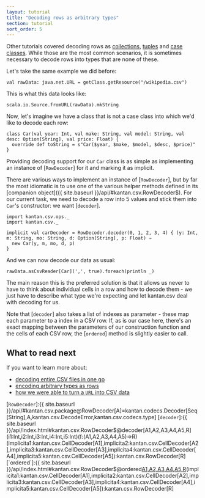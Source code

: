 ```yaml
---
layout: tutorial
title: "Decoding rows as arbitrary types"
section: tutorial
sort_order: 5
---
```

Other tutorials covered decoding rows as [collections](rows_as_collections.html), [tuples](rows_as_tuples.html)
and [case classes](rows_as_case_classes.html). While those are the most common scenarios, it is sometimes necessary
to decode rows into types that are none of these.

Let's take the same example we did before:

```tut:silent
val rawData: java.net.URL = getClass.getResource("/wikipedia.csv")
```

This is what this data looks like:

```tut
scala.io.Source.fromURL(rawData).mkString
```

Now, let's imagine we have a class that is not a case class into which we'd like to decode each row:

```tut:silent
class Car(val year: Int, val make: String, val model: String, val desc: Option[String], val price: Float) {
  override def toString = s"Car($year, $make, $model, $desc, $price)"
}
```

Providing decoding support for our `Car` class is as simple as implementing an instance of [`RowDecoder`] for it
and marking it as implicit.

There are various ways to implement an instance of [`RowDecoder`], but by far the most idiomatic is to use one of
the various helper methods defined in its [companion object]({{ site.baseurl }}/api/#kantan.csv.RowDecoder$). For our
current task, we need to decode a row into 5 values and stick them into `Car`'s constructor: we want [`decoder`].

```tut:silent
import kantan.csv.ops._
import kantan.csv._

implicit val carDecoder = RowDecoder.decoder(0, 1, 2, 3, 4) { (y: Int, m: String, mo: String, d: Option[String], p: Float) ⇒
  new Car(y, m, mo, d, p)
}
```

And we can now decode our data as usual:

```tut
rawData.asCsvReader[Car](',', true).foreach(println _)
```

The main reason this is the preferred solution is that it allows us never to have to think about individual cells in a
row and how to decode them - we just have to describe what type we're expecting and let kantan.csv deal with decoding
for us.

Note that [`decoder`] also takes a list of indexes as parameter - these map each parameter to a index in a CSV row.
If, as is our case here, there's an exact mapping between the parameters of our construction function and the cells
of each CSV row, the [`ordered`] method is slightly easier to call.

## What to read next

If you want to learn more about:

* [decoding entire CSV files in one go](data_as_collection.html)
* [encoding arbitrary types as rows](arbitrary_types_as_rows.html)
* [how we were able to turn a `URL` into CSV data](csv_sources.html)

[`RowDecoder`]:{{ site.baseurl }}/api/#kantan.csv.package@RowDecoder[A]=kantan.codecs.Decoder[Seq[String],A,kantan.csv.DecodeError,kantan.csv.codecs.type]
[`decoder`]:{{ site.baseurl }}/api/index.html#kantan.csv.RowDecoder$@decoder[A1,A2,A3,A4,A5,R](i1:Int,i2:Int,i3:Int,i4:Int,i5:Int)(f:(A1,A2,A3,A4,A5)=>R)(implicita1:kantan.csv.CellDecoder[A1],implicita2:kantan.csv.CellDecoder[A2],implicita3:kantan.csv.CellDecoder[A3],implicita4:kantan.csv.CellDecoder[A4],implicita5:kantan.csv.CellDecoder[A5]):kantan.csv.RowDecoder[R]
[`ordered`]:{{ site.baseurl }}/api/index.html#kantan.csv.RowDecoder$@ordered[A1,A2,A3,A4,A5,R](f:(A1,A2,A3,A4,A5)=>R)(implicita1:kantan.csv.CellDecoder[A1],implicita2:kantan.csv.CellDecoder[A2],implicita3:kantan.csv.CellDecoder[A3],implicita4:kantan.csv.CellDecoder[A4],implicita5:kantan.csv.CellDecoder[A5]):kantan.csv.RowDecoder[R]
